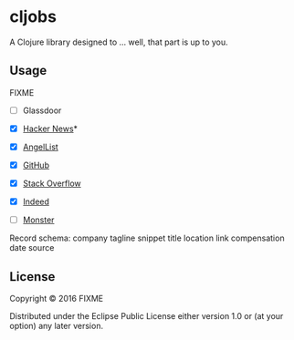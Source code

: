 # cljobs

A Clojure library designed to ... well, that part is up to you.

## Usage

FIXME


* [ ] Glassdoor
* [x] [Hacker News](https://news.ycombinator.com/item?id=12627852)*
* [x] [AngelList](https://angel.co/jobs)
* [x] [GitHub](https://jobs.github.com/)
* [x] [Stack Overflow](stackoverflow.com/jobs)
* [x] [Indeed](www.indeed.com/jobs)
* [ ] [Monster](https://www.monster.com/jobs)


Record schema:
company
tagline
snippet
title
location
link
compensation
date
source


## License

Copyright © 2016 FIXME

Distributed under the Eclipse Public License either version 1.0 or (at
your option) any later version.
